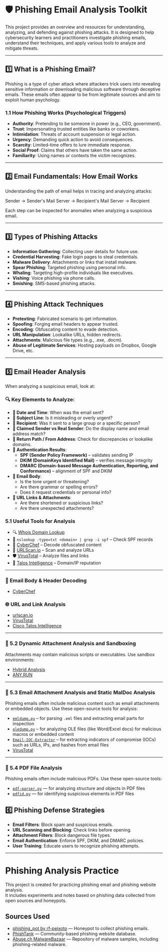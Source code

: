 # 🛡️ Phishing Email Analysis Toolkit

This project provides an overview and resources for understanding, analyzing, and defending against phishing attacks. It is designed to help cybersecurity learners and practitioners investigate phishing emails, understand their techniques, and apply various tools to analyze and mitigate threats.

---

## 1️⃣ What is a Phishing Email?

Phishing is a type of cyber attack where attackers trick users into revealing sensitive information or downloading malicious software through deceptive emails. These emails often appear to be from legitimate sources and aim to exploit human psychology.

### 1.1 How Phishing Works (Psychological Triggers)
- **Authority**: Pretending to be someone in power (e.g., CEO, government).
- **Trust**: Impersonating trusted entities like banks or coworkers.
- **Intimidation**: Threats of account suspension or legal action.
- **Urgency**: Demanding quick action to avoid consequences.
- **Scarcity**: Limited-time offers to lure immediate response.
- **Social Proof**: Claims that others have taken the same action.
- **Familiarity**: Using names or contexts the victim recognizes.

---

## 2️⃣ Email Fundamentals: How Email Works

Understanding the path of email helps in tracing and analyzing attacks:

Sender → Sender's Mail Server → Recipient's Mail Server → Recipient

Each step can be inspected for anomalies when analyzing a suspicious email.

---

## 3️⃣ Types of Phishing Attacks

- **Information Gathering**: Collecting user details for future use.
- **Credential Harvesting**: Fake login pages to steal credentials.
- **Malware Delivery**: Attachments or links that install malware.
- **Spear Phishing**: Targeted phishing using personal info.
- **Whaling**: Targeting high-profile individuals like executives.
- **Vishing**: Voice phishing via phone calls.
- **Smishing**: SMS-based phishing attacks.

---

## 4️⃣ Phishing Attack Techniques

- **Pretexting**: Fabricated scenario to get information.
- **Spoofing**: Forging email headers to appear trusted.
- **Encoding**: Obfuscating content to evade detection.
- **URL Manipulation**: Lookalike URLs, hidden redirects.
- **Attachments**: Malicious file types (e.g., .exe, .docm).
- **Abuse of Legitimate Services**: Hosting payloads on Dropbox, Google Drive, etc.

---

## 5️⃣ Email Header Analysis

When analyzing a suspicious email, look at:

### 🔍 Key Elements to Analyze:

- **📅 Date and Time**: When was the email sent?
- **📨 Subject Line**: Is it misleading or overly urgent?
- **👥 Recipient**: Was it sent to a large group or a specific person?
- **👤 Claimed Sender vs Real Sender**: Do the display name and email address match?
- **📧 Return Path / From Address**: Check for discrepancies or lookalike domains.
- **🔐 Authentication Results**:
  - **SPF (Sender Policy Framework)** – validates sending IP
  - **DKIM (DomainKeys Identified Mail)** – verifies message integrity
  - **DMARC (Domain-based Message Authentication, Reporting, and Conformance)** – alignment of SPF and DKIM
- **📝 Email Body**:
  - Is the tone urgent or threatening?
  - Are there grammar or spelling errors?
  - Does it request credentials or personal info?
- **🔗 URL Links & Attachments**:
  - Are there shortened or suspicious links?
  - Are there unexpected attachments?

### 5.1 Useful Tools for Analysis

- 🔍 [Whois Domain Lookup](https://whois.domaintools.com/)
- 🔧 `nslookup -type=txt <domain> | grep -i spf` – Check SPF records
- 🧪 [CyberChef](https://gchq.github.io/CyberChef/) – Decode obfuscated content
- 🔗 [URLScan.io](https://urlscan.io/) – Scan and analyze URLs
- 🛡️ [VirusTotal](https://www.virustotal.com/gui/home/upload) – Analyze files and links
- 📡 [Talos Intelligence](https://talosintelligence.com/) – Domain/IP reputation

---
### 📨 Email Body & Header Decoding
- [CyberChef](https://gchq.github.io/CyberChef/)

### 🌐 URL and Link Analysis
- [urlscan.io](https://urlscan.io/)
- [VirusTotal](https://www.virustotal.com/gui/home/upload)
- [Cisco Talos Intelligence](https://talosintelligence.com/)

---

### 🧪 5.2 Dynamic Attachment Analysis and Sandboxing

Attachments may contain malicious scripts or executables. Use sandbox environments:

- [Hybrid Analysis](https://hybrid-analysis.com/)
- [ANY.RUN](https://app.any.run/)

---
### 🧪 5.3  Email Attachment Analysis and Static MalDoc Analysis 
Phishing emails often include malicious content such as email attachments or embedded objects. Use these open-source tools for analysis:

- [`emldump.py`](https://github.com/DidierStevens/DidierStevensSuite/blob/master/emldump.py) – for parsing `.eml` files and extracting email parts for inspection
- [`oledump.py`](https://github.com/DidierStevens/DidierStevensSuite/blob/master/oledump.py) – for analyzing OLE files (like Word/Excel docs) for malicious macros or embedded content
- [`Email-IOC-Extractor`](https://github.com/MalwareCube/Email-IOC-Extractor) – for extracting indicators of compromise (IOCs) such as URLs, IPs, and hashes from email files
- [VirusTotal](https://www.virustotal.com/gui/home/upload)
---
### 📄 5.4 PDF File Analysis

Phishing emails often include malicious PDFs. Use these open-source tools:

- [`pdf-parser.py`](https://github.com/DidierStevens/DidierStevensSuite/blob/master/pdf-parser.py) — for analyzing structure and objects in PDF files  
- [`pdfid.py`](https://github.com/DidierStevens/DidierStevensSuite/blob/master/pdfid.py) — for identifying suspicious elements in PDF files

## 6️⃣ Phishing Defense Strategies

- **Email Filters**: Block spam and suspicious emails.
- **URL Scanning and Blocking**: Check links before opening.
- **Attachment Filters**: Block dangerous file types.
- **Email Authentication**: Enforce SPF, DKIM, and DMARC policies.
- **User Training**: Educate users to recognize phishing attempts.

---

# Phishing Analysis Practice

This project is created for practicing phishing email and phishing website analysis.  
It includes experiments and notes based on phishing data collected from open sources and honeypots.

## Sources Used
- [phishing_pot by rf-peixoto](https://github.com/rf-peixoto/phishing_pot/) — Honeypot to collect phishing emails.
- [PhishTank](https://phishtank.org/) — Community-based phishing website database.
- [Abuse.ch MalwareBazaar](https://bazaar.abuse.ch/) — Repository of malware samples, including phishing-related malware.

